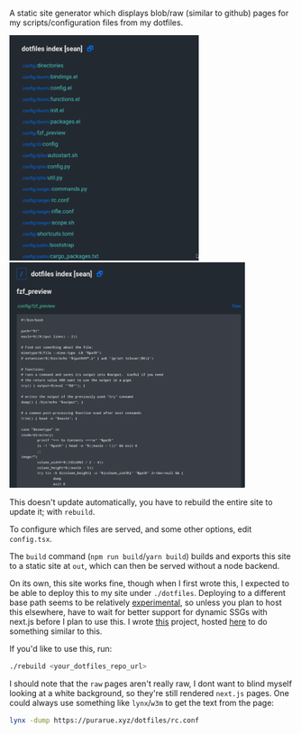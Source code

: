 A static site generator which displays blob/raw (similar to github) pages for my scripts/configuration files from my dotfiles.

<img src="https://raw.githubusercontent.com/purarue/dotfiles-index/master/.images/home.png" height=400>

<img src="https://raw.githubusercontent.com/purarue/dotfiles-index/master/.images/blob.png" height=400>

This doesn't update automatically, you have to rebuild the entire site to update it; with `rebuild`.

To configure which files are served, and some other options, edit `config.tsx`.

The `build` command (`npm run build`/`yarn build`) builds and exports this site to a static site at `out`, which can then be served without a node backend.

On its own, this site works fine, though when I first wrote this, I expected to be able to deploy this to my site under `./dotfiles`. Deploying to a different base path seems to be relatively [experimental](https://github.com/vercel/next.js/pull/9872), so unless you plan to host this elsewhere, have to wait for better support for dynamic SSGs with next.js before I plan to use this. I wrote [this](https://github.com/purarue/subpath-serve.git
) project, hosted [here](https://purarue.xyz/d/) to do something similar to this.

If you'd like to use this, run:

```sh
./rebuild <your_dotfiles_repo_url>
```

I should note that the `raw` pages aren't really raw, I dont want to blind myself looking at a white background, so they're still rendered `next.js` pages. One could always use something like `lynx`/`w3m` to get the text from the page:

```sh
lynx -dump https://purarue.xyz/dotfiles/rc.conf
```
